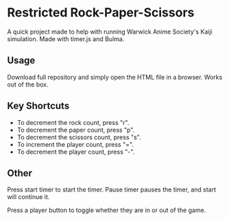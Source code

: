 # Restricted Rock-Paper-Scissors
A quick project made to help with running Warwick Anime Society's Kaiji simulation. Made with timer.js and Bulma.

## Usage
Download full repository and simply open the HTML file in a browser. Works out of the box.

## Key Shortcuts
- To decrement the rock count, press "r".
- To decrement the paper count, press "p".
- To decrement the scissors count, press "s".
- To increment the player count, press "=".
- To decrement the player count, press "-".

## Other
Press start timer to start the timer. Pause timer pauses the timer, and start will continue it. 

Press a player button to toggle whether they are in or out of the game. 

